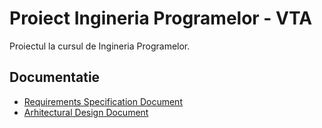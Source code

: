 # Proiect Ingineria Programelor - VTA

Proiectul la cursul de Ingineria Programelor.

## Documentatie

* [Requirements Specification Document](documentation/Requirements%20Specification%20Document.md)
* [Arhitectural Design Document](documentation/Arhitectural%20Design%20Document.md)